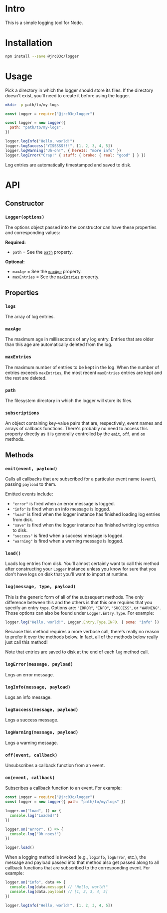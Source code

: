 # Intro

This is a simple logging tool for Node.

# Installation

```bash
npm install --save @jrc03c/logger
```

# Usage

Pick a directory in which the logger should store its files. If the directory doesn't exist, you'll need to create it before using the logger.

```bash
mkdir -p path/to/my-logs
```

```js
const Logger = require("@jrc03c/logger")

const logger = new Logger({
  path: "path/to/my-logs",
})

logger.logInfo("Hello, world!")
logger.logSuccess("YISSSSS!!!", [1, 2, 3, 4, 5])
logger.logWarning("Uh-oh!", { hereIs: "more info" })
logger.logError("Crap!" { stuff: { broke: { real: "good" } } })
```

Log entries are automatically timestamped and saved to disk.

# API

## Constructor

### `Logger(options)`

The options object passed into the constructor can have these properties and corresponding values:

**Required:**

- `path` = See the [`path`](#path) property.

**Optional:**

- `maxAge` = See the [`maxAge`](#maxAge) property.
- `maxEntries` = See the [`maxEntries`](#maxEntries) property.

## Properties

### `logs`

The array of log entries.

### `maxAge`

The maximum age in milliseconds of any log entry. Entries that are older than this age are automatically deleted from the log.

### `maxEntries`

The maximum number of entries to be kept in the log. When the number of entries exceeds `maxEntries`, the most recent `maxEntries` entries are kept and the rest are deleted.

### `path`

The filesystem directory in which the logger will store its files.

### `subscriptions`

An object containing key-value pairs that are, respectively, event names and arrays of callback functions. There's probably no need to access this property directly as it is generally controlled by the [`emit`](#emitevent-payload), [`off`](#offevent-callback), and [`on`](#onevent-callback) methods.

## Methods

### `emit(event, payload)`

Calls all callbacks that are subscribed for a particular event name (`event`), passing `payload` to them.

Emitted events include:

- `"error"` is fired when an error message is logged.
- `"info"` is fired when an info message is logged.
- `"load"` is fired when the logger instance has finished loading log entries from disk.
- `"save"` is fired when the logger instance has finished writing log entries to disk.
- `"success"` is fired when a success message is logged.
- `"warning"` is fired when a warning message is logged.

### `load()`

Loads log entries from disk. You'll almost certainly want to call this method after constructing your `Logger` instance unless you know for sure that you don't have logs on disk that you'll want to import at runtime.

### `log(message, type, payload)`

This is the generic form of all of the subsequent methods. The only difference between this and the others is that this one requires that you specify an entry `type`. Options are: `"ERROR"`, `"INFO"`, `"SUCCESS"`, or `"WARNING"`. Those options can also be found under `Logger.Entry.Type`. For example:

```js
logger.log("Hello, world!", Logger.Entry.Type.INFO, { some: "info" })
```

Because this method requires a more verbose call, there's really no reason to prefer it over the methods below. In fact, all of the methods below really just call this method!

Note that entries are saved to disk at the end of each `log` method call.

### `logError(message, payload)`

Logs an error message.

### `logInfo(message, payload)`

Logs an info message.

### `logSuccess(message, payload)`

Logs a success message.

### `logWarning(message, payload)`

Logs a warning message.

### `off(event, callback)`

Unsubscribes a callback function from an event.

### `on(event, callback)`

Subscribes a callback function to an event. For example:

```js
const Logger = require("@jrc03c/logger")
const logger = new Logger({ path: "path/to/my/logs" })

logger.on("load", () => {
  console.log("Loaded!")
})

logger.on("error", () => {
  console.log("Oh noes!")
})

logger.load()
```

When a logging method is invoked (e.g., `logInfo`, `logError`, etc.), the message and payload passed into that method also get passed along to all callback functions that are subscribed to the corresponding event. For example:

```js
logger.on("info", data => {
  console.log(data.message) // "Hello, world!"
  console.log(data.payload) // [1, 2, 3, 4, 5]
})

logger.logInfo("Hello, world!", [1, 2, 3, 4, 5])
```
